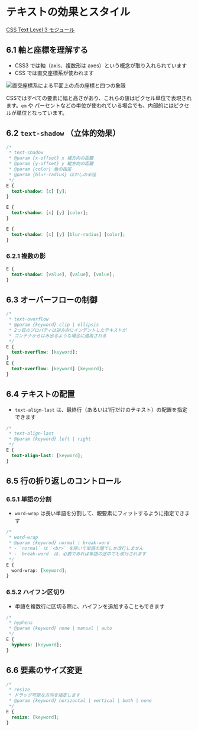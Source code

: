 # テキストの効果とスタイル

[CSS Text Level 3 モジュール](http://www.w3.org/TR/css3-text/)


## 6.1 軸と座標を理解する

- CSS3 では軸（axis、複数形は axes）という概念が取り入れられています
- CSS では直交座標系が使われます

![直交座標系による平面上の点の座標と四つの象限](https://upload.wikimedia.org/wikipedia/commons/thumb/1/1a/Cartesian_coordinates_2D.svg/360px-Cartesian_coordinates_2D.svg.png)


CSSではすべての要素に幅と高さがあり、これらの値はピクセル単位で表現されます。`em` や
パーセントなどの単位が使われている場合でも、内部的にはピクセルが単位となっています。


## 6.2 `text-shadow` （立体的効果）

```css
/*
 * text-shadow
 * @param {x-offset} x 横方向の距離
 * @param {y-offset} y 縦方向の距離
 * @param {color} 色の指定
 * @param {blur-radius} ぼかしの半径
 */
E {
  text-shadow: [x] [y];
}

E {
  text-shadow: [x] [y] [color];
}

E {
  text-shadow: [x] [y] [blur-radius] [color];
}
```

### 6.2.1 複数の影

```css
E {
  text-shadow: [value], [value], [value];
}
```


## 6.3 オーバーフローの制御

```css
/*
 * text-overflow
 * @param {keyword} clip | ellipsis
 * 2つ目のプロパティは逆方向にインデントしたテキストが
 * コンテナからはみ出るような場合に適用される
 */
E {
  text-overflow: [keyword];
}
E {
  text-overflow: [keyword] [keyword];
}
```


## 6.4 テキストの配置

- `text-align-last` は、最終行（あるいは1行だけのテキスト）の配置を指定できます

```css
/*
 * text-align-last
 * @param {keyword} left | right
 */
E {
  text-align-last: [keyword];
}
```


## 6.5 行の折り返しのコントロール

### 6.5.1 単語の分割

- `word-wrap` は長い単語を分割して、親要素にフィットするように指定できます

```css
/*
 * word-wrap
 * @param {keywrod} normal | break-word
 * - `normal` は `<br>` を除いて単語の間でしか改行しません
 * - `break-word` は、必要であれば単語の途中でも改行されます
 */
E {
  word-wrap: [keyword];
}
```


### 6.5.2 ハイフン区切り

- 単語を複数行に区切る際に、ハイフンを追加することもできます

```css
/*
 * hyphens
 * @param {keyword} none | manual | auto
 */
E {
  hyphens: [keyword];
}
```


## 6.6 要素のサイズ変更

```css
/*
 * resize
 * ドラッグ可能な方向を指定します
 * @param {keyword} horizontal | vertical | both | none
 */
E {
  resize: [keyword];
}
```
